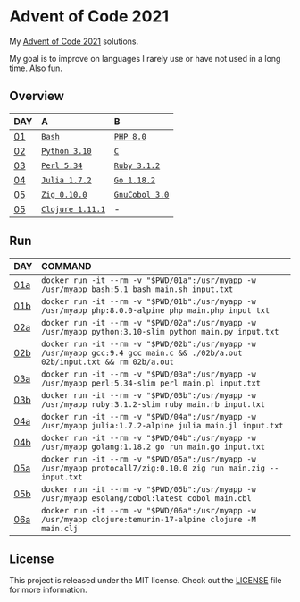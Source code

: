 # Advent of Code 2021

My [Advent of Code 2021][aoc-2021] solutions.

My goal is to improve on languages I rarely use or have not used in a long time.
Also fun.

## Overview

| DAY                                       | A                                  | B                                |
| :---------------------------------------- | :--------------------------------- | :------------------------------- |
| [01](https://adventofcode.com/2021/day/1) | [`Bash`](./01a/main.sh)            | [`PHP 8.0`](./01b/main.php)      |
| [02](https://adventofcode.com/2021/day/2) | [`Python 3.10`](./02a/main.py)     | [`C`](./02b/main.c)              |
| [03](https://adventofcode.com/2021/day/3) | [`Perl 5.34`](./03a/main.pl)       | [`Ruby 3.1.2`](./03b/main.rb)    |
| [04](https://adventofcode.com/2021/day/4) | [`Julia 1.7.2`](./04a/main.jl)     | [`Go 1.18.2`](./04b/main.go)     |
| [05](https://adventofcode.com/2021/day/5) | [`Zig 0.10.0`](./05a/main.zig)     | [`GnuCobol 3.0`](./05b/main.cbl) |
| [05](https://adventofcode.com/2021/day/6) | [`Clojure 1.11.1`](./06a/main.clj) | - |

## Run

| DAY                                              | COMMAND                                                                                                                      |
| :----------------------------------------------- | :--------------------------------------------------------------------------------------------------------------------------- |
| [01a](https://adventofcode.com/2021/day/1)       | `docker run -it --rm -v "$PWD/01a":/usr/myapp -w /usr/myapp bash:5.1 bash main.sh input.txt`                                 |
| [01b](https://adventofcode.com/2021/day/1#part2) | `docker run -it --rm -v "$PWD/01b":/usr/myapp -w /usr/myapp php:8.0.0-alpine php main.php input txt`                         |
| [02a](https://adventofcode.com/2021/day/2)       | `docker run -it --rm -v "$PWD/02a":/usr/myapp -w /usr/myapp python:3.10-slim python main.py input.txt`                       |
| [02b](https://adventofcode.com/2021/day/2#part2) | `docker run -it --rm -v "$PWD/02b":/usr/myapp -w /usr/myapp gcc:9.4 gcc main.c && ./02b/a.out 02b/input.txt && rm 02b/a.out` |
| [03a](https://adventofcode.com/2021/day/3)       | `docker run -it --rm -v "$PWD/03a":/usr/myapp -w /usr/myapp perl:5.34-slim perl main.pl input.txt`                           |
| [03b](https://adventofcode.com/2021/day/3#part2) | `docker run -it --rm -v "$PWD/03b":/usr/myapp -w /usr/myapp ruby:3.1.2-slim ruby main.rb input.txt`                          |
| [04a](https://adventofcode.com/2021/day/4)       | `docker run -it --rm -v "$PWD/04a":/usr/myapp -w /usr/myapp julia:1.7.2-alpine julia main.jl input.txt`                      |
| [04b](https://adventofcode.com/2021/day/4#part2) | `docker run -it --rm -v "$PWD/04b":/usr/myapp -w /usr/myapp golang:1.18.2 go run main.go input.txt`                          |
| [05a](https://adventofcode.com/2021/day/5)       | `docker run -it --rm -v "$PWD/05a":/usr/myapp -w /usr/myapp protocall7/zig:0.10.0 zig run main.zig -- input.txt`             |
| [05b](https://adventofcode.com/2021/day/5#part2) | `docker run -it --rm -v "$PWD/05b":/usr/myapp -w /usr/myapp esolang/cobol:latest cobol main.cbl`                             |
| [06a](https://adventofcode.com/2021/day/6)       | `docker run -it --rm -v "$PWD/06a":/usr/myapp -w /usr/myapp clojure:temurin-17-alpine clojure -M main.clj`                             |

## License

This project is released under the MIT license.
Check out the [LICENSE](LICENSE) file for more information.

[aoc-2021]: https://adventofcode.com/2021
